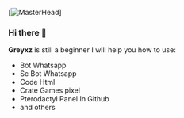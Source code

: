[![MasterHead](https://telegra.ph/file/711b076d7c218c5da5d75.jpg)]
### Hi there 👋

**Greyxz** is still a beginner 
I will help you how to use:
- Bot Whatsapp
- Sc Bot Whatsapp
- Code Html
- Crate Games pixel
- Pterodactyl Panel In Github 
- and others


